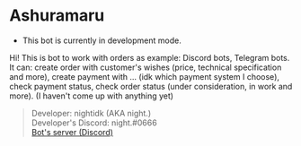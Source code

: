 # Ashuramaru
- This bot is currently in development mode.

<p>Hi! This is bot to work with orders as example: Discord bots, Telegram bots.<br />It can: create order with customer's wishes (price, technical specification and more), create payment with ... (idk which payment system I choose), check payment status, check order status (under consideration, in work and more). (I haven't come up with anything yet)</p>


> Developer: nightidk (AKA night.)<br>
> Developer's Discord: night.#0666<br>
> [Bot's server (Discord)](https://discord.gg/Mh5ggRyBhK)
